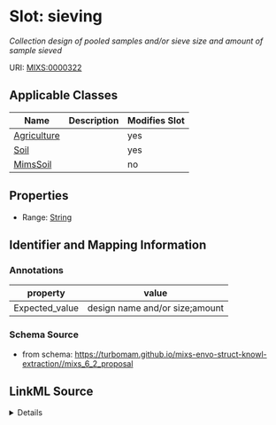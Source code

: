 # Slot: sieving


_Collection design of pooled samples and/or sieve size and amount of sample sieved_



URI: [MIXS:0000322](https://w3id.org/mixs/0000322)



<!-- no inheritance hierarchy -->




## Applicable Classes

| Name | Description | Modifies Slot |
| --- | --- | --- |
[Agriculture](Agriculture.md) |  |  yes  |
[Soil](Soil.md) |  |  yes  |
[MimsSoil](MimsSoil.md) |  |  no  |







## Properties

* Range: [String](String.md)





## Identifier and Mapping Information





### Annotations

| property | value |
| --- | --- |
| Expected_value | design name and/or size;amount |



### Schema Source


* from schema: https://turbomam.github.io/mixs-envo-struct-knowl-extraction//mixs_6_2_proposal




## LinkML Source

<details>
```yaml
name: sieving
annotations:
  Expected_value:
    tag: Expected_value
    value: design name and/or size;amount
description: Collection design of pooled samples and/or sieve size and amount of sample
  sieved
title: composite design/sieving
from_schema: https://turbomam.github.io/mixs-envo-struct-knowl-extraction//mixs_6_2_proposal
rank: 1000
string_serialization: '{text};{float} {unit}'
slot_uri: MIXS:0000322
multivalued: false
alias: sieving
domain_of:
- Agriculture
- Soil
range: string

```
</details>